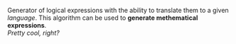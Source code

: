 Generator of logical expressions with the ability to translate them to a given *language*. 
This algorithm can be used to **generate methematical expressions**.\
*Pretty cool, right?*
